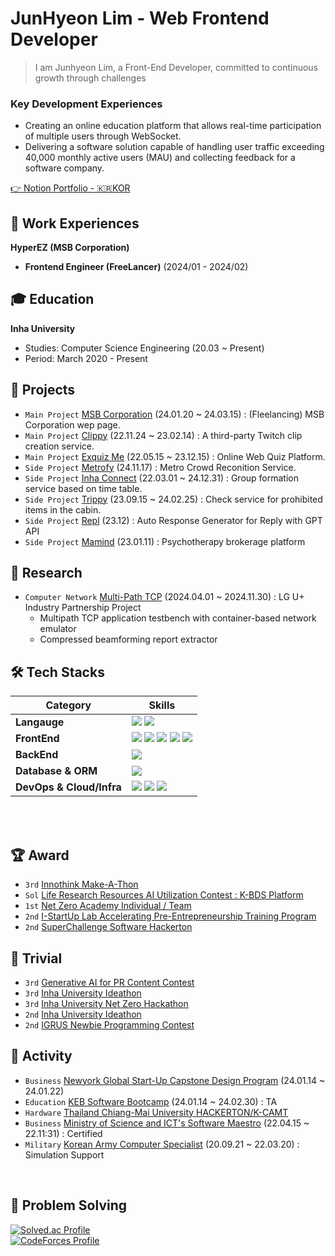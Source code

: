 # JunHyeon Lim - Web Frontend Developer
> I am Junhyeon Lim, a Front-End Developer, committed to continuous growth through challenges
### Key Development Experiences
- Creating an online education platform that allows real-time participation of multiple users through WebSocket.
- Delivering a software solution capable of handling user traffic exceeding 40,000 monthly active users (MAU) and collecting feedback for a software company.

[👉 Notion Portfolio - 🇰🇷KOR](https://aim-higher.notion.site/e7331037417b4969827c75e912978f68?pvs=4)

## 🧳 Work Experiences

**HyperEZ (MSB Corporation)**
- **Frontend Engineer (FreeLancer)** (2024/01 - 2024/02)

## 🎓 Education

**Inha University**

- Studies: Computer Science Engineering (20.03 ~ Present)
- Period: March 2020 - Present

## 🚀 Projects
- `Main Project` [MSB Corporation](https://msb.co.kr) (24.01.20 ~ 24.03.15) : (Fleelancing) MSB Corporation wep page.
- `Main Project` [Clippy](https://clippy.kr) (22.11.24 ~ 23.02.14) : A third-party Twitch clip creation service.
- `Main Project` [Exquiz Me](https://exquiz.me) (22.05.15 ~ 23.12.15) : Online Web Quiz Platform.
- `Side Project` [Metrofy](https://metrofy.kr) (24.11.17) : Metro Crowd Reconition Service.
- `Side Project` [Inha Connect](https://inha.or.kr) (22.03.01 ~ 24.12.31) : Group formation service based on time table.
- `Side Project` [Trippy](https://trippy.kr) (23.09.15 ~ 24.02.25) : Check service for prohibited items in the cabin.
- `Side Project` [Repl](https://www.youtube.com/watch?v=qcF322m8V-4) (23.12) : Auto Response Generator for Reply with GPT API
- `Side Project` [Mamind](https://mamind.kr) (23.01.11) : Psychotherapy brokerage platform

## 🔬 Research
- `Computer Network` [Multi-Path TCP](https://www.linkedin.com/in/%EB%B0%B1%EC%8A%B9%ED%98%9C-%EB%B0%B1%EC%8A%B9%ED%98%9C-%EB%B6%80%EC%9E%A5-%EB%AF%B8%EB%94%94%EC%96%B4%EC%82%AC%EC%97%85%ED%8C%80-33991794/) (2024.04.01 ~ 2024.11.30) : LG U+ Industry Partnership Project
	- Multipath TCP application testbench with container-based network emulator
	- Compressed beamforming report extractor

## 🛠️ Tech Stacks

| Category                    | Skills                                                                                                                                                                                                                                                                                                                                                                                                                                                                                                                                                                                                                                                                                                                                                                                                                                                                                                                                                                                                                                                                         |
| ----------------------- | ---------------------------------------------------------------------------------------------------------------------------------------------------------------------------------------------------------------------------------------------------------------------------------------------------------------------------------------------------------------------------------------------------------------------------------------------------------------------------------------------------------------------------------------------------------------------------------------------------------------------------------------------------------------------------------------------------------------------------------------------------------------------------------------------------------------------------------------------------------------------------------------------------------------------------------------------------------------------------------------------------------------------------------------------------------------------------- |
| **Langauge**            | <img src="https://img.shields.io/badge/TypeScript-3178C6?style=for-the-badge&logo=TypeScript&logoColor=white"> <img src="https://img.shields.io/badge/Python-3776AB?style=for-the-badge&logo=Python&logoColor=white">                                                                                                                                                                                                                                                                                                                                                                                                                                                                                                                                                                                                                                                                                                                                                                                                                                                        |
| **FrontEnd**            | <img src="https://img.shields.io/badge/next.js-000000?style=for-the-badge&logo=next.js&logoColor=white"> <img src="https://img.shields.io/badge/react-61DAFB?style=for-the-badge&logo=react&logoColor=black"> <img src="https://img.shields.io/badge/Tailwind CSS-06B6D4?style=for-the-badge&logo=Tailwind CSS&logoColor=white"> <img src="https://img.shields.io/badge/HTML-E34F26?style=for-the-badge&logo=HTML5&logoColor=white"> <img src="https://img.shields.io/badge/CSS-1572B6?style=for-the-badge&logo=CSS3&logoColor=white">  |
| **BackEnd**             | <img src="https://img.shields.io/badge/Spring-6DB33F?style=flat-square&logo=Spring&logoColor=white">                                                                                                                                                                                                                                                                                                                                                                                                                                                                                                   |
| **Database & ORM**      |         <img src="https://img.shields.io/badge/MySQL-4479A1?style=for-the-badge&logo=mysql&logoColor=white">                                                                                                                                                                                                                                                                                                                                                                                                                                                                                                                              |
| **DevOps & Cloud/Infra** | <img src="https://img.shields.io/badge/linux-FCC624?style=for-the-badge&logo=linux&logoColor=black"> <img src="https://img.shields.io/badge/AWS-232F3E?style=for-the-badge&logo=Amazon AWS&logoColor=white"> <img src="https://img.shields.io/badge/Vercel-000000?style=for-the-badge&logo=Vercel&logoColor=white">                                                                                                                                                                                                                                                                                                          |


<br><br>

## 🏆 Award
- `3rd` [Innothink Make-A-Thon](https://swuniv.inha.ac.kr/swuniv/12703/subview.do?enc=Zm5jdDF8QEB8JTJGYmJzJTJGc3d1bml2JTJGMzExMyUyRjEwNDc1OSUyRmFydGNsVmlldy5kbyUzRg%3D%3D)
- `Sol` [Life Research Resources AI Utilization Contest : K-BDS Platform]()
- `1st` [Net Zero Academy Individual / Team]()
- `2nd` [I-StartUp Lab Accelerating Pre-Entrepreneurship Training Program](https://startup.inha.ac.kr/schedule/view.htm?menuId=520&id=799)
- `2nd` [SuperChallenge Software Hackerton]()

## 🥉 Trivial
- `3rd` [Generative AI for PR Content Contest](https://swuniv.inha.ac.kr/swuniv/12703/subview.do?enc=Zm5jdDF8QEB8JTJGYmJzJTJGc3d1bml2JTJGMzExMyUyRjEwNDc1OSUyRmFydGNsVmlldy5kbyUzRg%3D%3D)
- `3rd` [Inha University Ideathon]()
- `3rd` [Inha University Net Zero Hackathon](https://swuniv.inha.ac.kr/swuniv/12703/subview.do?enc=Zm5jdDF8QEB8JTJGYmJzJTJGc3d1bml2JTJGMzExMyUyRjEwNDc1OSUyRmFydGNsVmlldy5kbyUzRg%3D%3D)
- `2nd` [Inha University Ideathon](https://cse.inha.ac.kr/bbs/cse/241/105700/artclView.do)
- `2nd` [IGRUS Newbie Programming Contest]()

## 🛫 Activity
- `Business` [Newyork Global Start-Up Capstone Design Program](https://blog.naver.com/inha_startup/223252643145) (24.01.14 ~ 24.01.22)
- `Education` [KEB Software Bootcamp](https://www.inha.ac.kr/bbs/kr/11/36283/artclView.do) (24.01.14 ~ 24.02.30) : TA
- `Hardware` [Thailand Chiang-Mai University HACKERTON/K-CAMT](https://swuniv.inha.ac.kr/swuniv/12703/subview.do?enc=Zm5jdDF8QEB8JTJGYmJzJTJGc3d1bml2JTJGMzExMyUyRjExNTY4NSUyRmFydGNsVmlldy5kbyUzRg%3D%3D)
- `Business` [Ministry of Science and ICT's Software Maestro](https://www.swmaestro.org/sw/main/main.do) (22.04.15 ~ 22.11:31) : Certified
- `Military` [Korean Army Computer Specialist](https://namu.wiki/w/%EC%A0%84%ED%88%AC%EC%A7%80%ED%9C%98%ED%9B%88%EB%A0%A8%EB%8B%A8) (20.09.21 ~ 22.03.20) : Simulation Support
<br>

## 🧠 Problem Solving
[![Solved.ac Profile](http://mazassumnida.wtf/api/v2/generate_badge?boj=wnsgus821)](https://solved.ac/wnsgus821/)
<br />
[![CodeForces Profile](https://cf.leed.at?id=retro5pect)](https://codeforces.com/profile/retro5pect)

<br><br>

<div align="center">

</div>
